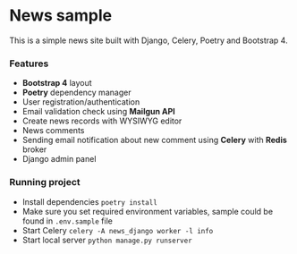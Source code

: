 # News sample
This is a simple news site built with Django, Celery, Poetry and Bootstrap 4.

### Features

- **Bootstrap 4** layout
- **Poetry** dependency manager
- User registration/authentication
- Email validation check using **Mailgun API**
- Create news records with WYSIWYG editor
- News comments
- Sending email notification about new comment using **Celery** with **Redis** broker
- Django admin panel

### Running project
- Install dependencies `poetry install`
- Make sure you set required environment variables, sample could be found in `.env.sample` file
- Start Celery `celery -A news_django worker -l info`
- Start local server `python manage.py runserver`